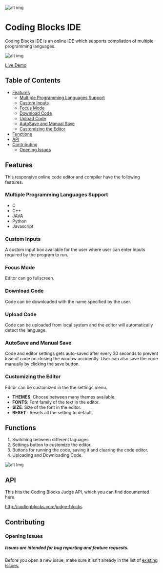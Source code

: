 ![alt img](http://i.imgur.com/mTjKodQ.png)

# Coding Blocks IDE  
Coding Blocks IDE is an online IDE which supports compliation of multiple programming languages. 


![alt img](http://i.imgur.com/tWLND3T.png)

[Live Demo](https://codingblocks.com/ide/)


## Table of Contents

- [Features](#features)
  - [Multiple Programming Languages Support](#multiple-programming-languages-support)
  - [Custom Inputs](#custom-inputs)
  - [Focus Mode](#focus-mode)
  - [Download Code](#download-code)
  - [Upload Code](#upload-code)
  - [AutoSave and Manual Save](#autosave-and-manual-save)
  - [Customizing the Editor](#customizing-the-editor)
- [Functions](#functions)
- [API](#api)
- [Contributing](#contributing)
  - [Opening Issues](#opening-issues)


## Features 
This responsive online code editor and compiler have the following features.

### Multiple Programming Languages Support 
* C 
* C++
* JAVA
* Python
* Javascript

### Custom Inputs
A custom input box available for the user where user can enter inputs required by the program to run.

### Focus Mode
Editor can go fullscreen. 

### Download Code
Code can be downloaded with the name specified by the user.

### Upload Code
Code can be uploaded from local system and the editor will automatically detect the language.

### AutoSave and Manual Save
Code and editor settings gets auto-saved after every 30 seconds to prevent lose of code on closing the window accidently. User can also save the code manually by clicking the save button.

### Customizing the Editor

Editor can be customized in the the settings menu. 

* **THEMES**: Choose between many themes available.
* **FONTS**: Font family of the text in the editor.
* **SIZE**: Size of the font in the editor.
* **RESET** : Resets all the setting to default.

## Functions

1. Switching between different laguages.
2. Settings button to customize the editor.
3. Buttons for running the code, saving it and clearing the code editor.
4. Uploading and Downloading Code.

![alt Img](http://i.imgur.com/AblFpfZ.png)


## API 
This hits the Coding Blocks Judge API, which you can find documented here.

<http://codingblocks.com/judge-blocks>

## Contributing

### Opening Issues
##### Issues are intended for bug reporting and feature requests.

Before you open a new issue, make sure it isn't already in the list of [existing issues.](http://www.github.com/coding-blocks/ide/issues)



